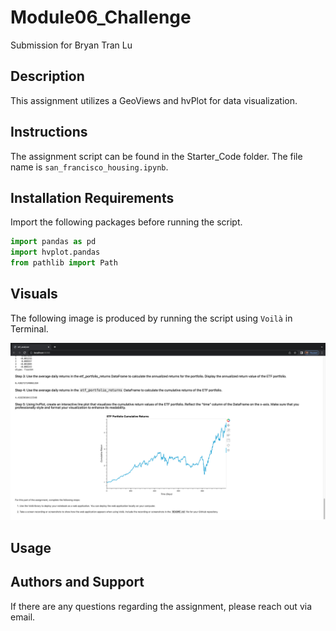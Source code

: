# Module06_Challenge
Submission for Bryan Tran Lu

## Description
This assignment utilizes a GeoViews and hvPlot for data visualization.

## Instructions
The assignment script can be found in the Starter_Code folder. The file name is `san_francisco_housing.ipynb`.

## Installation Requirements
Import the following packages before running the script.
```python
import pandas as pd
import hvplot.pandas
from pathlib import Path
```

## Visuals
The following image is produced by running the script using `Voilà` in Terminal.

![Image Link](https://github.com/Bryan-TranLu/Module07_Challenge/blob/main/Voila%20Screenshot.png)

## Usage

## Authors and Support
If there are any questions regarding the assignment, please reach out via email.
